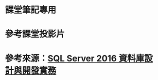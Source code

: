 # 課堂筆記專用
# 參考課堂投影片
# 參考來源：[SQL Server 2016 資料庫設計與開發實務](https://www.books.com.tw/products/E050031641)